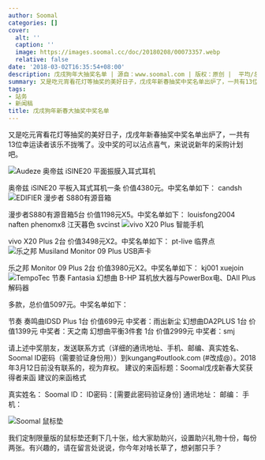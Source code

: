 ```yaml
---
author: Soomal
categories: []
cover:
  alt: ''
  caption: ''
  image: https://images.soomal.cc/doc/20180208/00073357.webp
  relative: false
date: '2018-03-02T16:35:54+08:00'
description: 戊戌狗年大抽奖名单 | 源自：www.soomal.com | 版权：原创 |  平均/总评分：10.00/70
summary: 又是吃元宵看花灯等抽奖的美好日子，戊戌年新春抽奖中奖名单出炉了，一共有13位幸运读者该乐不拢嘴了。没中奖的可以沾点喜气，来说说新年的采购计划吧。
tags:
- 站务
- 新闻稿
title: 戊戌狗年新春大抽奖中奖名单
---
```


又是吃元宵看花灯等抽奖的美好日子，戊戌年新春抽奖中奖名单出炉了，一共有13位幸运读者该乐不拢嘴了。没中奖的可以沾点喜气，来说说新年的采购计划吧。

![Audeze 奥帝兹 iSINE20 平面振膜入耳式耳机](https://images.soomal.cc/doc/20170621/00068537.webp)




奥帝兹 iSINE20 平板入耳式耳机一条 价值4380元。中奖名单如下：
 candsh
![EDIFIER 漫步者 S880有源音箱](https://images.soomal.cc/doc/20170409/00067338.webp)




漫步者S880有源音箱5台 价值1198元X5。中奖名单如下：
louisfong2004 naften phenomx8 江天暮色 svcinst
![vivo X20 Plus 智能手机](https://images.soomal.cc/doc/20171201/00071964.webp)




vivo X20 Plus 2台 价值3498元X2。中奖名单如下：
pt-live 临界点 
![乐之邦 Musiland Monitor 09 Plus USB声卡](https://images.soomal.cc/doc/20171101/00071204.webp)




乐之邦 Monitor 09 Plus 2台 价值3980元X2。中奖名单如下：
kj001 xuejoin 
![TempoTec 节奏 Fantasia 幻想曲 B-HP 耳机放大器与PowerBox电、DAII Plus解码器](https://images.soomal.cc/doc/20171023/00071032.webp)




多款，总价值5097元。中奖名单如下：

节奏 奏鸣曲IDSD Plus 1台 价值699元  中奖者：雨出新尘
幻想曲DA2PLUS 1台 价值1399元 中奖者：天之南
幻想曲平衡3件套 1台 价值2999元 中奖者：smj
 
请上述中奖朋友，发送联系方式（详细的通讯地址、手机、邮编、真实姓名、Soomal ID密码（需要验证身份用））到kungang#outlook.com (#改成@）。2018年3月12日前没有联系的，视为弃权。
建议的来函标题：Soomal戊戌新春大奖获得者来函
建议的来函格式

真实姓名：
Soomal ID： 
ID密码：[需要此密码验证身份]
通讯地址：
邮编：
手机：

![Soomal 鼠标垫](https://images.soomal.cc/doc/20150329/00050125.webp)




我们定制限量版的鼠标垫还剩下几十张，给大家助助兴，设置助兴礼物十份，每份两张。有兴趣的，请在留言处说说，你今年对啥长草了，想剁那只手？